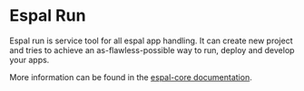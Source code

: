 # Espal Run

Espal run is service tool for all espal app handling. It can create new project and tries to achieve an as-flawless-possible way to run, deploy and develop your apps.

More information can be found in the [espal-core documentation](https://github.com/espal-digital-development/espal-core).
